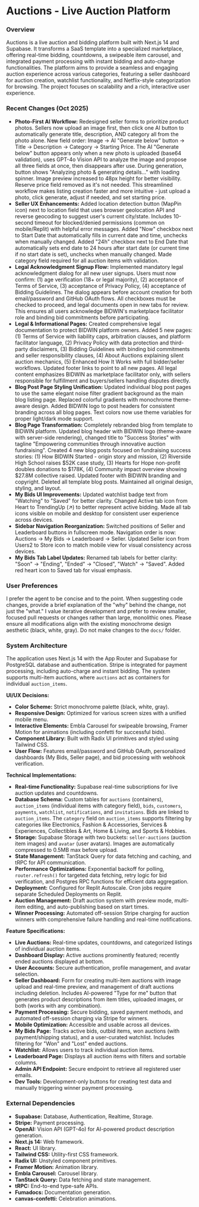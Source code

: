 # Auctions - Live Auction Platform

### Overview
Auctions is a live auction and bidding platform built with Next.js 14 and Supabase. It transforms a SaaS template into a specialized marketplace, offering real-time bidding, countdowns, a swipeable item carousel, and integrated payment processing with instant bidding and auto-charge functionalities. The platform aims to provide a seamless and engaging auction experience across various categories, featuring a seller dashboard for auction creation, watchlist functionality, and Netflix-style categorization for browsing. The project focuses on scalability and a rich, interactive user experience.

### Recent Changes (Oct 2025)
- **Photo-First AI Workflow:** Redesigned seller forms to prioritize product photos. Sellers now upload an image first, then click one AI button to automatically generate title, description, AND category all from the photo alone. New field order: Image → AI "Generate below" button → Title → Description → Category → Starting Price. The AI "Generate below" button appears only when a new photo is uploaded (base64 validation), uses GPT-4o Vision API to analyze the image and propose all three fields at once, then disappears after use. During generation, button shows "Analyzing photo & generating details..." with loading spinner. Image preview increased to 48px height for better visibility. Reserve price field removed as it's not needed. This streamlined workflow makes listing creation faster and more intuitive - just upload a photo, click generate, adjust if needed, and set starting price.
- **Seller UX Enhancements:** Added location detection button (MapPin icon) next to location field that uses browser geolocation API and reverse geocoding to suggest user's current city/state. Includes 10-second timeout for blocked/denied permissions (common on mobile/Replit) with helpful error messages. Added "Now" checkbox next to Start Date that automatically fills in current date and time, unchecks when manually changed. Added "24h" checkbox next to End Date that automatically sets end date to 24 hours after start date (or current time if no start date is set), unchecks when manually changed. Made category field required for all auction items with validation.
- **Legal Acknowledgment Signup Flow:** Implemented mandatory legal acknowledgment dialog for all new user signups. Users must now confirm: (1) age verification (18+ or legal majority), (2) acceptance of Terms of Service, (3) acceptance of Privacy Policy, (4) acceptance of Bidding Guidelines. The dialog appears before account creation for both email/password and GitHub OAuth flows. All checkboxes must be checked to proceed, and legal documents open in new tabs for review. This ensures all users acknowledge BIDWIN's marketplace facilitator role and binding bid commitments before participating.
- **Legal & Informational Pages:** Created comprehensive legal documentation to protect BIDWIN platform owners. Added 5 new pages: (1) Terms of Service with liability caps, arbitration clauses, and platform facilitator language, (2) Privacy Policy with data protection and third-party disclaimers, (3) Bidding Guidelines with binding bid commitments and seller responsibility clauses, (4) About Auctions explaining silent auction mechanics, (5) Enhanced How It Works with full bidder/seller workflows. Updated footer links to point to all new pages. All legal content emphasizes BIDWIN as marketplace facilitator only, with sellers responsible for fulfillment and buyers/sellers handling disputes directly.
- **Blog Post Page Styling Unification:** Updated individual blog post pages to use the same elegant noise filter gradient background as the main blog listing page. Replaced colorful gradients with monochrome theme-aware design. Added BIDWIN logo to post headers for consistent branding across all blog pages. Text colors now use theme variables for proper light/dark mode support.
- **Blog Page Transformation:** Completely rebranded blog from template to BIDWIN platform. Updated blog header with BIDWIN logo (theme-aware with server-side rendering), changed title to "Success Stories" with tagline "Empowering communities through innovative auction fundraising". Created 4 new blog posts focused on fundraising success stories: (1) How BIDWIN Started - origin story and mission, (2) Riverside High School raises $52K case study, (3) Hearts for Hope non-profit doubles donations to $178K, (4) Community impact overview showing $27.8M collective raised. Updated footer with BIDWIN branding and copyright. Deleted all template blog posts. Maintained all original design, styling, and layout.
- **My Bids UI Improvements:** Updated watchlist badge text from "Watching" to "Saved" for better clarity. Changed Active tab icon from Heart to TrendingUp (↗) to better represent active bidding. Made all tab icons visible on mobile and desktop for consistent user experience across devices.
- **Sidebar Navigation Reorganization:** Switched positions of Seller and Leaderboard buttons in fullscreen mode. Navigation order is now: Auctions → My Bids → Leaderboard → Seller. Updated Seller icon from Users2 to Store icon to match mobile view for visual consistency across devices.
- **My Bids Tab Label Updates:** Renamed tab labels for better clarity: "Soon" → "Ending", "Ended" → "Closed", "Watch" → "Saved". Added red heart icon to Saved tab for visual emphasis.

### User Preferences
I prefer the agent to be concise and to the point. When suggesting code changes, provide a brief explanation of the "why" behind the change, not just the "what." I value iterative development and prefer to review smaller, focused pull requests or changes rather than large, monolithic ones. Please ensure all modifications align with the existing monochrome design aesthetic (black, white, gray). Do not make changes to the `docs/` folder.

### System Architecture
The application uses Next.js 14 with the App Router and Supabase for PostgreSQL database and authentication. Stripe is integrated for payment processing, including auto-charge and instant bidding. The system supports multi-item auctions, where `auctions` act as containers for individual `auction_items`.

**UI/UX Decisions:**
- **Color Scheme:** Strict monochrome palette (black, white, gray).
- **Responsive Design:** Optimized for various screen sizes with a unified mobile menu.
- **Interactive Elements:** Embla Carousel for swipeable browsing, Framer Motion for animations (including confetti for successful bids).
- **Component Library:** Built with Radix UI primitives and styled using Tailwind CSS.
- **User Flow:** Features email/password and GitHub OAuth, personalized dashboards (My Bids, Seller page), and bid processing with webhook verification.

**Technical Implementations:**
- **Real-time Functionality:** Supabase real-time subscriptions for live auction updates and countdowns.
- **Database Schema:** Custom tables for `auctions` (containers), `auction_items` (individual items with category field), `bids`, `customers`, `payments`, `watchlist`, `notifications`, and `invitations`. Bids are linked to `auction_items`. The `category` field on `auction_items` supports filtering by categories like Electronics, Fashion & Accessories, Services & Experiences, Collectibles & Art, Home & Living, and Sports & Hobbies.
- **Storage:** Supabase Storage with two buckets: `seller-auctions` (auction item images) and `avatar` (user avatars). Images are automatically compressed to 0.5MB max before upload.
- **State Management:** TanStack Query for data fetching and caching, and tRPC for API communication.
- **Performance Optimizations:** Exponential backoff for polling, `router.refresh()` for targeted data fetching, retry logic for bid verification, and Postgres RPC functions for efficient data aggregation.
- **Deployment:** Configured for Replit Autoscale. Cron jobs require separate Scheduled Deployments on Replit.
- **Auction Management:** Draft auction system with preview mode, multi-item editing, and auto-publishing based on start times.
- **Winner Processing:** Automated off-session Stripe charging for auction winners with comprehensive failure handling and real-time notifications.

**Feature Specifications:**
- **Live Auctions:** Real-time updates, countdowns, and categorized listings of individual auction items.
- **Dashboard Display:** Active auctions prominently featured; recently ended auctions displayed at bottom.
- **User Accounts:** Secure authentication, profile management, and avatar selection.
- **Seller Dashboard:** Form for creating multi-item auctions with image upload and real-time preview, and management of draft auctions including deletion. Includes AI-powered "Type for me" button that generates product descriptions from item titles, uploaded images, or both (works with any combination).
- **Payment Processing:** Secure bidding, saved payment methods, and automated off-session charging via Stripe for winners.
- **Mobile Optimization:** Accessible and usable across all devices.
- **My Bids Page:** Tracks active bids, outbid items, won auctions (with payment/shipping status), and a user-curated watchlist. Includes filtering for "Won" and "Lost" ended auctions.
- **Watchlist:** Allows users to track individual auction items.
- **Leaderboard Page:** Displays all auction items with filters and sortable columns.
- **Admin API Endpoint:** Secure endpoint to retrieve all registered user emails.
- **Dev Tools:** Development-only buttons for creating test data and manually triggering winner payment processing.

### External Dependencies
- **Supabase:** Database, Authentication, Realtime, Storage.
- **Stripe:** Payment processing.
- **OpenAI:** Vision API (GPT-4o) for AI-powered product description generation.
- **Next.js 14:** Web framework.
- **React:** UI library.
- **Tailwind CSS:** Utility-first CSS framework.
- **Radix UI:** Unstyled component primitives.
- **Framer Motion:** Animation library.
- **Embla Carousel:** Carousel library.
- **TanStack Query:** Data fetching and state management.
- **tRPC:** End-to-end type-safe APIs.
- **Fumadocs:** Documentation generation.
- **canvas-confetti:** Celebration animations.